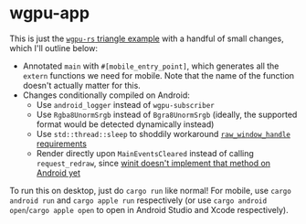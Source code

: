 # wgpu-app

This is just the [`wgpu-rs` triangle example](https://GitHub.Com/gfx-rs/wgpu-rs/blob/v0.6/examples/hello-triangle/main.rs) with a handful of small changes, which I'll outline below:

- Annotated `main` with `#[mobile_entry_point]`, which generates all the `extern` functions we need for mobile. Note that the name of the function doesn't actually matter for this.
- Changes conditionally compiled on Android:
  - Use `android_logger` instead of `wgpu-subscriber`
  - Use `Rgba8UnormSrgb` instead of `Bgra8UnormSrgb` (ideally, the supported format would be detected dynamically instead)
  - Use `std::thread::sleep` to shoddily workaround [`raw_window_handle` requirements](https://GitHub.Com/rust-windowing/winit/issues/1588)
  - Render directly upon `MainEventsCleared` instead of calling `request_redraw`, since [winit doesn't implement that method on Android yet](https://GitHub.Com/rust-windowing/winit/issues/1723)

To run this on desktop, just do `cargo run` like normal! For mobile, use `cargo android run` and `cargo apple run` respectively (or use `cargo android open`/`cargo apple open` to open in Android Studio and Xcode respectively).
